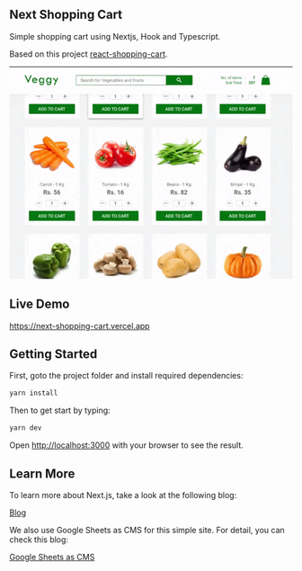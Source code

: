 ## Next Shopping Cart

Simple  shopping cart using Nextjs, Hook and Typescript.

Based on this project [react-shopping-cart](https://github.com/sivadass/react-shopping-cart).

![](https://github.com/zjusticy/imgs_lib/blob/master/next-react-shopping-cart.gif)

## Live Demo

https://next-shopping-cart.vercel.app

## Getting Started

First, goto the project folder and install required dependencies:

```bash
yarn install
```

Then to get start by typing:

```bash
yarn dev
```

Open [http://localhost:3000](http://localhost:3000) with your browser to see the result.


## Learn More

To learn more about Next.js, take a look at the following blog:

[Blog](https://zjusticy.github.io/blog/next-react-shopping-cart)

We also use Google Sheets as CMS for this simple site. For detail, you can check this blog:

[Google Sheets as CMS](https://zjusticy.github.io/blog/sheet-to-site)
